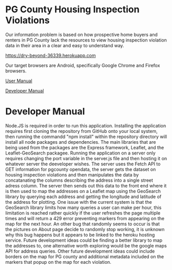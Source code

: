 # PG County Housing Inspection Violations

Our information problem is based on how prospective home buyers and renters in PG County lack the resources to view housing inspection violation data in their area in a clear and easy to understand way.

https://dry-beyond-36339.herokuapp.com 

Our target browsers are Android, specifically Google Chrome and Firefox browsers.

<a href='docs/user.md'>User Manual</a>

<a href='docs/final.md'>Developer Manual</a>

# Developer Manual
Node.JS is required in order to run this application. Installing the application requires first cloning the repository from GitHub onto your local system, then running the commandd "npm install" within the repository directory will install all node packages and dependencies. The main libraries that are being used from the packages are the Express framework, Leaflet, and the Leaflet-GeoSearch packagee. Running the application on a server only requires changing the port variable in the server.js file and then hosting it on whatever server the deeveloper wishes. The server uses the Fetch API to GET information for pgcounty opendata, the server gets the dataset on housing inspection violations and then manipulates the data by concatanating the columns describing the address into a single street adress column. The server then sends out this data to the front end where it is then used to map the addresses on a Leaflet map using the GeoSearch library by querying each address and getting the longitude and latitude of the address for plotting. One issue with the current system is that the GeoSearch library limits how many queries a user can make per hour, this limitation is reached rather quickly if the user refreshes the page multiple times and will return a 429 error preventing markers from appearing on the map for the next hour. An other bug that randomly seems to occur is that the pictures on About page decide to randomly stop working, it is unknown why this bug happens but it appears to be linked to the heroku hosting service. Future development ideas could be finding a better library to map the addresses to, one alternative worth exploring would be the google maps API for address queries. Other future development ideas could include borders on the map for PG county and additional metadata included on the markers that popup on the map for each violation. 